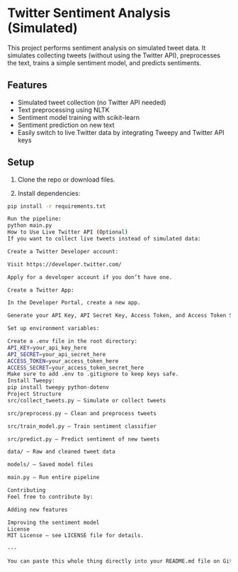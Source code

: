 # Twitter Sentiment Analysis (Simulated)

This project performs sentiment analysis on simulated tweet data. It simulates collecting tweets (without using the Twitter API), preprocesses the text, trains a simple sentiment model, and predicts sentiments.

## Features

- Simulated tweet collection (no Twitter API needed)
- Text preprocessing using NLTK
- Sentiment model training with scikit-learn
- Sentiment prediction on new text
- Easily switch to live Twitter data by integrating Tweepy and Twitter API keys

## Setup

1. Clone the repo or download files.

2. Install dependencies:

```bash
pip install -r requirements.txt

Run the pipeline:
python main.py
How to Use Live Twitter API (Optional)
If you want to collect live tweets instead of simulated data:

Create a Twitter Developer account:

Visit https://developer.twitter.com/

Apply for a developer account if you don’t have one.

Create a Twitter App:

In the Developer Portal, create a new app.

Generate your API Key, API Secret Key, Access Token, and Access Token Secret.

Set up environment variables:

Create a .env file in the root directory:
API_KEY=your_api_key_here
API_SECRET=your_api_secret_here
ACCESS_TOKEN=your_access_token_here
ACCESS_SECRET=your_access_token_secret_here
Make sure to add .env to .gitignore to keep keys safe.
Install Tweepy:
pip install tweepy python-dotenv
Project Structure
src/collect_tweets.py — Simulate or collect tweets

src/preprocess.py — Clean and preprocess tweets

src/train_model.py — Train sentiment classifier

src/predict.py — Predict sentiment of new tweets

data/ — Raw and cleaned tweet data

models/ — Saved model files

main.py — Run entire pipeline

Contributing
Feel free to contribute by:

Adding new features

Improving the sentiment model
License
MIT License — see LICENSE file for details.

---

You can paste this whole thing directly into your README.md file on GitHub. Want me to help with the next code file now?
